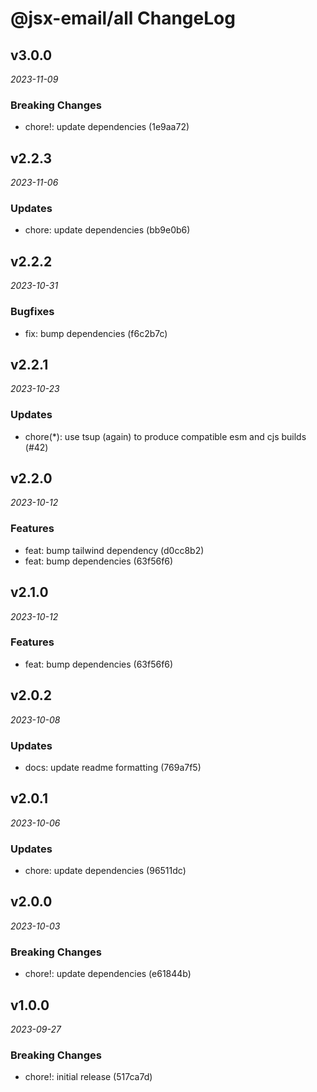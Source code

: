 # @jsx-email/all ChangeLog

## v3.0.0

_2023-11-09_

### Breaking Changes

- chore!: update dependencies (1e9aa72)

## v2.2.3

_2023-11-06_

### Updates

- chore: update dependencies (bb9e0b6)

## v2.2.2

_2023-10-31_

### Bugfixes

- fix: bump dependencies (f6c2b7c)

## v2.2.1

_2023-10-23_

### Updates

- chore(\*): use tsup (again) to produce compatible esm and cjs builds (#42)

## v2.2.0

_2023-10-12_

### Features

- feat: bump tailwind dependency (d0cc8b2)
- feat: bump dependencies (63f56f6)

## v2.1.0

_2023-10-12_

### Features

- feat: bump dependencies (63f56f6)

## v2.0.2

_2023-10-08_

### Updates

- docs: update readme formatting (769a7f5)

## v2.0.1

_2023-10-06_

### Updates

- chore: update dependencies (96511dc)

## v2.0.0

_2023-10-03_

### Breaking Changes

- chore!: update dependencies (e61844b)

## v1.0.0

_2023-09-27_

### Breaking Changes

- chore!: initial release (517ca7d)
